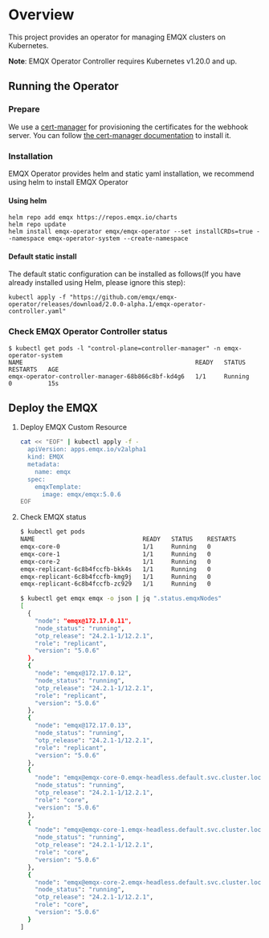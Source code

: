 # Overview

This project provides an operator for managing EMQX clusters on Kubernetes.

**Note**: EMQX Operator Controller requires Kubernetes v1.20.0 and up.

## Running the Operator

### Prepare

We use a [cert-manager](https://github.com/jetstack/cert-manager) for provisioning the certificates for the webhook server. You can follow [the cert-manager documentation](https://cert-manager.io/docs/installation/) to install it.

### Installation

EMQX Operator provides helm and static yaml installation, we recommend using helm to install EMQX Operator

#### Using helm

 ```shell
 helm repo add emqx https://repos.emqx.io/charts
 helm repo update
 helm install emqx-operator emqx/emqx-operator --set installCRDs=true --namespace emqx-operator-system --create-namespace
 ```

#### Default static install

The default static configuration can be installed as follows(If you have already installed using Helm, please ignore this step):

```shell
kubectl apply -f "https://github.com/emqx/emqx-operator/releases/download/2.0.0-alpha.1/emqx-operator-controller.yaml"
```

### Check EMQX Operator Controller status

```shell
$ kubectl get pods -l "control-plane=controller-manager" -n emqx-operator-system
NAME                                                READY   STATUS    RESTARTS   AGE
emqx-operator-controller-manager-68b866c8bf-kd4g6   1/1     Running   0          15s
```

## Deploy the EMQX

1. Deploy EMQX Custom Resource

   ```bash
   cat << "EOF" | kubectl apply -f -
     apiVersion: apps.emqx.io/v2alpha1
     kind: EMQX
     metadata:
       name: emqx
     spec:
       emqxTemplate:
         image: emqx/emqx:5.0.6
   EOF
   ```

2. Check EMQX status

   ```bash
   $ kubectl get pods
   NAME                              READY   STATUS    RESTARTS        AGE
   emqx-core-0                       1/1     Running   0               75s
   emqx-core-1                       1/1     Running   0               75s
   emqx-core-2                       1/1     Running   0               75s
   emqx-replicant-6c8b4fccfb-bkk4s   1/1     Running   0               75s
   emqx-replicant-6c8b4fccfb-kmg9j   1/1     Running   0               75s
   emqx-replicant-6c8b4fccfb-zc929   1/1     Running   0               75s

   $ kubectl get emqx emqx -o json | jq ".status.emqxNodes"
   [
     {
       "node": "emqx@172.17.0.11",
       "node_status": "running",
       "otp_release": "24.2.1-1/12.2.1",
       "role": "replicant",
       "version": "5.0.6"
     },
     {
       "node": "emqx@172.17.0.12",
       "node_status": "running",
       "otp_release": "24.2.1-1/12.2.1",
       "role": "replicant",
       "version": "5.0.6"
     },
     {
       "node": "emqx@172.17.0.13",
       "node_status": "running",
       "otp_release": "24.2.1-1/12.2.1",
       "role": "replicant",
       "version": "5.0.6"
     },
     {
       "node": "emqx@emqx-core-0.emqx-headless.default.svc.cluster.local",
       "node_status": "running",
       "otp_release": "24.2.1-1/12.2.1",
       "role": "core",
       "version": "5.0.6"
     },
     {
       "node": "emqx@emqx-core-1.emqx-headless.default.svc.cluster.local",
       "node_status": "running",
       "otp_release": "24.2.1-1/12.2.1",
       "role": "core",
       "version": "5.0.6"
     },
     {
       "node": "emqx@emqx-core-2.emqx-headless.default.svc.cluster.local",
       "node_status": "running",
       "otp_release": "24.2.1-1/12.2.1",
       "role": "core",
       "version": "5.0.6"
     }
   ]
   ```

